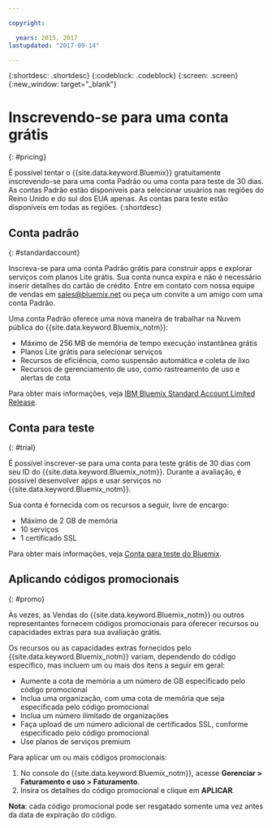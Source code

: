 ```yaml
---

copyright:

  years: 2015, 2017
lastupdated: "2017-09-14"

---
```


{:shortdesc: .shortdesc}
{:codeblock: .codeblock}
{:screen: .screen}
{:new_window: target="_blank"}

# Inscrevendo-se para uma conta grátis
{: #pricing}

É possível tentar o {{site.data.keyword.Bluemix}} gratuitamente inscrevendo-se para uma conta Padrão ou uma conta para teste de 30 dias. As contas Padrão estão disponíveis para selecionar usuários nas regiões do Reino Unido e do sul dos EUA apenas. As contas para teste estão disponíveis em todas as regiões. 
{:shortdesc}

## Conta padrão
{: #standardaccount}

Inscreva-se para uma conta Padrão grátis para construir apps e explorar serviços com planos Lite grátis. Sua conta nunca expira e
não é necessário inserir detalhes do cartão de crédito. Entre em contato com nossa equipe de vendas em sales@bluemix.net ou peça um convite a um amigo com uma conta Padrão. 

Uma conta Padrão oferece uma nova maneira de trabalhar na Nuvem pública do {{site.data.keyword.Bluemix_notm}}:
  * Máximo de 256 MB de memória de tempo execução instantânea grátis
  * Planos Lite grátis para selecionar serviços
  * Recursos de eficiência, como suspensão automática e coleta de lixo
  * Recursos de gerenciamento de uso, como rastreamento de uso e alertas de cota

Para obter mais informações, veja [IBM Bluemix Standard Account Limited Release](/docs/pricing/standard_account.html#betaintro).

## Conta para teste
{: #trial}

É possível inscrever-se para uma conta para teste grátis de 30 dias com seu ID do {{site.data.keyword.Bluemix_notm}}. Durante a avaliação, é possível desenvolver apps e usar serviços no {{site.data.keyword.Bluemix_notm}}.

Sua conta é fornecida com os recursos a seguir, livre de encargo:
  * Máximo de 2 GB de memória
  * 10 serviços
  * 1 certificado SSL

Para obter mais informações, veja [Conta para teste do Bluemix](/docs/pricing/index.html#bmtrial).

## Aplicando códigos promocionais
{: #promo}

Às vezes, as Vendas do {{site.data.keyword.Bluemix_notm}} ou outros representantes fornecem códigos promocionais para oferecer recursos ou
capacidades extras para sua avaliação grátis. 

Os recursos ou as capacidades extras fornecidos pelo {{site.data.keyword.Bluemix_notm}} variam, dependendo do código específico,
mas incluem um ou mais dos itens a seguir em geral:

  * Aumente a cota de memória a um número de GB especificado pelo código promocional
  * Inclua uma organização, com uma cota de memória que seja especificada pelo código promocional
  * Inclua um número ilimitado de organizações
  * Faça upload de um número adicional de certificados SSL, conforme especificado pelo código promocional
  * Use planos de serviços premium

Para aplicar um ou mais códigos promocionais:
1. No console do {{site.data.keyword.Bluemix_notm}}, acesse **Gerenciar > Faturamento e uso > Faturamento**. 
2. Insira os detalhes do código promocional e clique em **APLICAR**.

**Nota**: cada código promocional pode ser resgatado somente uma vez antes da data de expiração do código.



